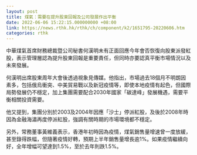 ```yaml
---
layout: post
title: 煤氣：需要在提升股東回報及公司發展作出平衡
date: 2022-06-06 15:22:15.000000000 +08:00
link: https://news.rthk.hk/rthk/ch/component/k2/1651795-20220606.htm
categories: rthk
---
```


中華煤氣首席財務總裁暨公司秘書何漢明未有正面回應今年會否恢復向股東派發紅股，表示管理層認為提升股東回報是重要責任，但同時亦要認真平衡市場情況以及未來發展。

何漢明出席股東周年大會後透過視象見傳媒。他指出，市場過去18個月不明朗因素多，包括俄烏衝突、中美貿易戰以及新冠疫情等，即使本地疫情有起色，但國際局勢發展仍不穩定，加上集團需要配合2030年國家「碳達峰」發展機遇，需要平衡相關投資需要。

他又提到，集團分別於2003及2004年因應「沙士」停派紅股，及後於2008年時因為金融海潚再度停派紅股，強調有關時期的市場環境都不穩定。

另外，常務董事黃維義表示，香港年初時因為疫情，煤氣銷售量增速曾一度放緩，甚至錄得跌幅，但隨著疫情好轉，預期上半年銷售量增長逾1%。如果疫情繼續向好，全年增幅可望達到1.5%，至於去年則跌1.5%。
